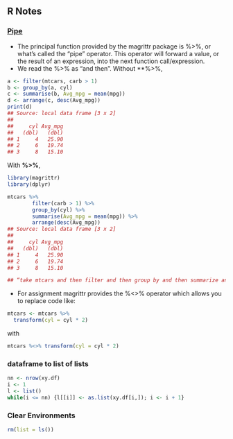 R Notes
--

### [Pipe](https://uc-r.github.io/pipe)

  - The principal function provided by the magrittr package is %>%, or what’s called the “pipe” operator. This operator will forward a value, or the result of an expression, into the next function call/expression.
  - We read the %>% as “and then”.
Without **%>%,
```R
a <- filter(mtcars, carb > 1)
b <- group_by(a, cyl)
c <- summarise(b, Avg_mpg = mean(mpg))
d <- arrange(c, desc(Avg_mpg))
print(d)
## Source: local data frame [3 x 2]
## 
##     cyl Avg_mpg
##   (dbl)   (dbl)
## 1     4   25.90
## 2     6   19.74
## 3     8   15.10
```
With **%>%**,
```R
library(magrittr)
library(dplyr)

mtcars %>%
        filter(carb > 1) %>%
        group_by(cyl) %>%
        summarise(Avg_mpg = mean(mpg)) %>%
        arrange(desc(Avg_mpg))
## Source: local data frame [3 x 2]
## 
##     cyl Avg_mpg
##   (dbl)   (dbl)
## 1     4   25.90
## 2     6   19.74
## 3     8   15.10

## “take mtcars and then filter and then group by and then summarize and then arrange.”
```


  - For assignment magrittr provides the %<>% operator which allows you to replace code like:
```R
mtcars <- mtcars %>% 
  transform(cyl = cyl * 2)
```
with
```R
mtcars %<>% transform(cyl = cyl * 2)
```

### dataframe to list of lists
```R
nn <- nrow(xy.df)
i <- 1
l <- list()
while(i <= nn) {l[[i]] <- as.list(xy.df[i,]); i <- i + 1}
```

### Clear Environments
```R
rm(list = ls())
```

